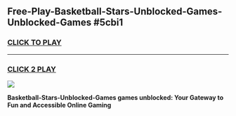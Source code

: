 
## Free-Play-Basketball-Stars-Unblocked-Games-Unblocked-Games #5cbi1
<h3>
<a href="https://news.freeplayer.one?title=Basketball-Stars-Unblocked-Games&ref=8M">CLICK TO PLAY</a></h3>
<hr>

<h3>
<a href="https://news.freeplayer.one?title=Basketball-Stars-Unblocked-Games&ref=8M">CLICK 2 PLAY</a>
  
</h3>

<a href="https://news.freeplayer.one?title=Basketball-Stars-Unblocked-Games&ref=8M"><img src="https://clearcache.store/games.png"></a>


**Basketball-Stars-Unblocked-Games games unblocked: Your Gateway to Fun and Accessible Online Gaming**
